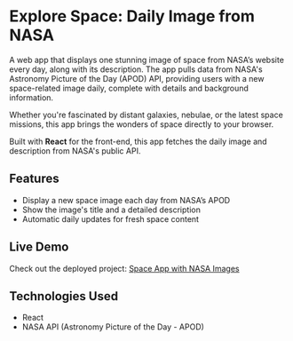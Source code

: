# Explore Space: Daily Image from NASA

A web app that displays one stunning image of space from NASA’s website every day, along with its description. The app pulls data from NASA's Astronomy Picture of the Day (APOD) API, providing users with a new space-related image daily, complete with details and background information.

Whether you're fascinated by distant galaxies, nebulae, or the latest space missions, this app brings the wonders of space directly to your browser.

Built with **React** for the front-end, this app fetches the daily image and description from NASA's public API.

## Features
- Display a new space image each day from NASA’s APOD
- Show the image's title and a detailed description
- Automatic daily updates for fresh space content


## Live Demo
Check out the deployed project: [Space App with NASA Images](https://nasa-spaceapp.vercel.app)

## Technologies Used
- React
- NASA API (Astronomy Picture of the Day - APOD)

<!-- npm run build
npm run dev -->